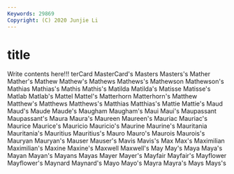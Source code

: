 ```yaml
---
Keywords: 29869
Copyright: (C) 2020 Junjie Li
---
```


# title

Write contents here!!!
terCard 
MasterCard's
Masters 
Masters's 
Mather 
Mather's 
Mathew 
Mathew's 
Mathews 
Mathews's 
Mathewson 
Mathewson's
Mathias 
Mathias's 
Mathis 
Mathis's 
Matilda 
Matilda's 
Matisse 
Matisse's 
Matlab 
Matlab's
Mattel 
Mattel's 
Matterhorn 
Matterhorn's 
Matthew 
Matthew's 
Matthews 
Matthews's 
Matthias 
Matthias's
Mattie 
Mattie's 
Maud 
Maud's 
Maude 
Maude's 
Maugham 
Maugham's 
Maui 
Maui's
Maupassant 
Maupassant's 
Maura 
Maura's 
Maureen 
Maureen's 
Mauriac 
Mauriac's 
Maurice 
Maurice's
Mauricio 
Mauricio's 
Maurine 
Maurine's 
Mauritania 
Mauritania's 
Mauritius 
Mauritius's 
Mauro 
Mauro's
Maurois 
Maurois's 
Mauryan 
Mauryan's 
Mauser 
Mauser's 
Mavis 
Mavis's 
Max 
Max's
Maximilian 
Maximilian's 
Maxine 
Maxine's 
Maxwell 
Maxwell's 
May 
May's 
Maya 
Maya's
Mayan 
Mayan's 
Mayans 
Mayas 
Mayer 
Mayer's 
Mayfair 
Mayfair's 
Mayflower 
Mayflower's
Maynard 
Maynard's 
Mayo 
Mayo's 
Mayra 
Mayra's 
Mays 
Mays's 
